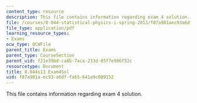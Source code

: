 ```yaml
---
content_type: resource
description: This file contains information regarding exam 4 solution.
file: /courses/8-044-statistical-physics-i-spring-2013/f87a981aec93a6dffa65641a9c009152_MIT8_044S14_exam4sol_04.pdf
file_type: application/pdf
learning_resource_types:
- Exams
ocw_type: OCWFile
parent_title: Exams
parent_type: CourseSection
parent_uid: f21e39bd-ca8b-7aca-233d-05f7e986f52c
resourcetype: Document
title: 8.044s13 Exam4Sol
uid: f87a981a-ec93-a6df-fa65-641a9c009152
---
```

This file contains information regarding exam 4 solution.

